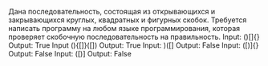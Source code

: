 Дана последовательность, состоящая из открывающихся и закрывающихся круглых, квадратных и фигурных скобок.
Требуется написать программу на любом языке программирования,
которая проверяет скобочную последовательность на правильность.
Input: ()[]{}
Output: True
Input (){[]}([])
Output: True
Input: )([]
Output: False
Input: ([)]{}
Output: False
Input: ([)]
Output: False
